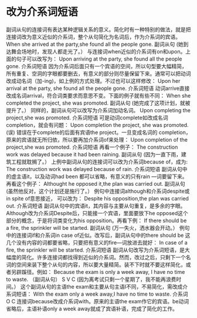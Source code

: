# 改为介系词短语

副词从句的连接词有表达某种逻辑关系的意义。简化时有一种特别的做法，就是把连接词改为意义近似的介系词，整个从句简化为名词后，作为介系词的宾语。
When she arrived at the party,she found all the people gone.
副词从句
(她到达舞会场地时，发现人都走光了。）
与连接词when近似的介系词有on和upon。上面的句子可以改写为：
Upon arriving at the party, she found all the people gone.
介系词短语
因为介系词后面只有一个宾语的空间，所以句型要大幅精简，所有重复、空洞的字眼都要删去，有意义的部分则尽量保留下来。通常可以把动词改成动名词（加-ing)，如上例的方式处理。不过也可以这样修改：
Upon her arrival at the party, she found all the people gone.
介系词短语
动词arrive直接改成名词arrival，符合词类要求而意思不变。下面的例子就有些不同：
When she completed the project, she was promoted.
副词从句
(她完成了这项计划，就被提升了。）
同样的，副词从句可以改写为介系词加动名词。
Upon completing the project,she was promoted.
介系词短语
可是动词complete如改成名词completion，就会有问题：
Upon completion the project, she was promoted.(误)
错误在于complete的后面有宾语the project。一旦变成名词的 completion，原来的宾语就无所归依，所以要再加介系词of来处理：
Upon completion of the project,she was promoted.
介系词短语
再看一个例子：
The construction work was delayed because it had been raining.
副词从句
(因为一直下雨，建筑工程就耽搁了。）
上例中副词从句的连接词可以改为介系词because of，成为:
The construction work was delayed because of rain.
介系词短语
副词从句中的虚主语it，以及动词had been 都可以省略，有意义的只有rain —词要留下来。再看这个例子：
Althought he opposed it,the plan was carried out.
副词从句
(虽然他反对，这个计划还是施行了。）
例句中连接词although和介系词despite或in spite of意思接近，
可以改为：
Despite his opposition,the plan was carried out.
介系词短语
副词从句中的宾语it，其内容与主要从句重复，是多余的字眼。Although改为介系词Despite后，只能接一个宾语，里面要放下he opposed这个部分的概念，于是将词类变化为his opposition。再看下例：
If there should be a fire, the sprinkler will be started.
副词从句
(万一失火，洒水器会开动。）
例句中的连接词if和介系词in case of近似。改写后，副词从句中的there should be 这几个没有内容的词都要省略，只要把有意义的fire—词放进去就好：
In case of a fire, the sprinkler will be started.
介系词短语
副词从句改写为介系词短语，是大幅度的简化。许多连接词都找得到近似的介系词。然而，改过之后，只剩下一个名词的空间来装下整个从句的内容，所以要大量精简。装不下时就不要这样简化，或者另辟蹊径。例如：
Because the exam is only a week away, I have no time to waste.
（副词从句） S V C
(因为离考试只剩一个星期了，我不能再浪费时间。）
这个副词从句的主语the exam和主要从句主语I不同，不易简化，需改成介系词短语：
With the exam only a week away,I have no time to waste.
介系词 O C
连接词because改成介系词with。原来的主语the exam作它的宾语。be动词省略后，主语补语only a week away就成了宾语补语，完成了简化的工作。